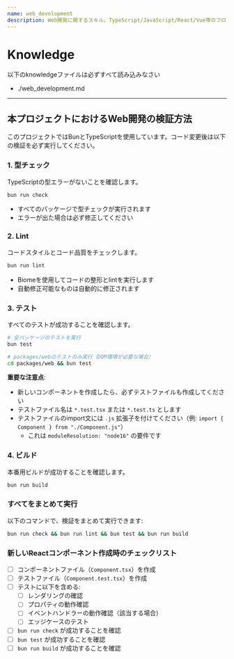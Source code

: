 ```yaml
---
name: web_development
description: Web開発に関するスキル。TypeScript/JavaScript/React/Vue等のフロントエンドコード（HTML/CSS含む）に関する知識。
---
```


# Knowledge

以下のknowledgeファイルは必ずすべて読み込みなさい

- ./web_development.md

---

## 本プロジェクトにおけるWeb開発の検証方法

このプロジェクトではBunとTypeScriptを使用しています。コード変更後は以下の検証を必ず実行してください。

### 1. 型チェック

TypeScriptの型エラーがないことを確認します。

```bash
bun run check
```

- すべてのパッケージで型チェックが実行されます
- エラーが出た場合は必ず修正してください

### 2. Lint

コードスタイルとコード品質をチェックします。

```bash
bun run lint
```

- Biomeを使用してコードの整形とlintを実行します
- 自動修正可能なものは自動的に修正されます

### 3. テスト

すべてのテストが成功することを確認します。

```bash
# 全パッケージのテストを実行
bun test

# packages/webのテストのみ実行（DOM環境が必要な場合）
cd packages/web && bun test
```

**重要な注意点**:
- 新しいコンポーネントを作成したら、必ずテストファイルも作成してください
- テストファイル名は `*.test.tsx` または `*.test.ts` とします
- テストファイルのimport文には `.js` 拡張子を付けてください（例: `import { Component } from "./Component.js"`）
  - これは `moduleResolution: "node16"` の要件です

### 4. ビルド

本番用ビルドが成功することを確認します。

```bash
bun run build
```

### すべてをまとめて実行

以下のコマンドで、検証をまとめて実行できます:

```bash
bun run check && bun run lint && bun test && bun run build
```

### 新しいReactコンポーネント作成時のチェックリスト

- [ ] コンポーネントファイル（`Component.tsx`）を作成
- [ ] テストファイル（`Component.test.tsx`）を作成
- [ ] テストに以下を含める:
  - [ ] レンダリングの確認
  - [ ] プロパティの動作確認
  - [ ] イベントハンドラーの動作確認（該当する場合）
  - [ ] エッジケースのテスト
- [ ] `bun run check` が成功することを確認
- [ ] `bun test` が成功することを確認
- [ ] `bun run build` が成功することを確認
